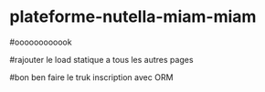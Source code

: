 # plateforme-nutella-miam-miam

#oooooooooook

#rajouter le load statique a tous les autres pages

#bon ben faire le truk inscription avec ORM 
